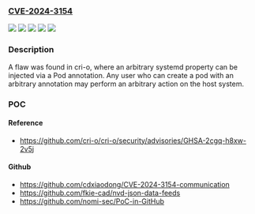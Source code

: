 ### [CVE-2024-3154](https://cve.mitre.org/cgi-bin/cvename.cgi?name=CVE-2024-3154)
![](https://img.shields.io/static/v1?label=Product&message=Red%20Hat%20OpenShift%20Container%20Platform%203.11&color=blue)
![](https://img.shields.io/static/v1?label=Product&message=Red%20Hat%20OpenShift%20Container%20Platform%204.14&color=blue)
![](https://img.shields.io/static/v1?label=Product&message=Red%20Hat%20OpenShift%20Container%20Platform%204.15&color=blue)
![](https://img.shields.io/static/v1?label=Version&message=n%2Fa&color=blue)
![](https://img.shields.io/static/v1?label=Vulnerability&message=Improper%20Neutralization%20of%20Special%20Elements%20used%20in%20a%20Command%20('Command%20Injection')&color=brighgreen)

### Description

A flaw was found in cri-o, where an arbitrary systemd property can be injected via a Pod annotation. Any user who can create a pod with an arbitrary annotation may perform an arbitrary action on the host system.

### POC

#### Reference
- https://github.com/cri-o/cri-o/security/advisories/GHSA-2cgq-h8xw-2v5j

#### Github
- https://github.com/cdxiaodong/CVE-2024-3154-communication
- https://github.com/fkie-cad/nvd-json-data-feeds
- https://github.com/nomi-sec/PoC-in-GitHub

